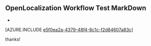 ## OpenLocalization Workflow Test MarkDown
* 

[AZURE.INCLUDE [e5f0ea2a-4379-48f4-8c1c-f2d84607a83c](calleeMd1.md)]

 
thanks!